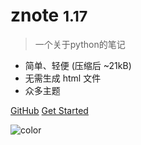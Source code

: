 <!-- _coverpage.md -->

# znote <small>1.17</small>

> 一个关于python的笔记


- 简单、轻便 (压缩后 ~21kB)
- 无需生成 html 文件
- 众多主题

[GitHub](https://github.com/zil1244554/)
[Get Started](?id=znote)


<!-- 背景色 -->

![color](#f0f0f0)